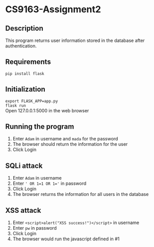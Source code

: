 # CS9163-Assignment2
## Description
This program returns user information stored in the database after authentication.
## Requirements
`pip install flask`
## Initialization
`export FLASK_APP=app.py`\
`flask run`\
Open 127.0.0.1:5000 in the web browser
## Running the program
1. Enter `Adam` in username and `mada` for the password
2. The browser should return the information for the user
3. Click Login
## SQLi attack
1. Enter `Adam` in username
2. Enter `' OR 1=1 OR 1='` in password
3. Click Login
4. The browser returns the information for all users in the database
## XSS attack
1. Enter `<script>alert("XSS success!")</script>` in username
2. Enter `pw` in password
3. Click Login
4. The browser would run the javascript defined in #1

